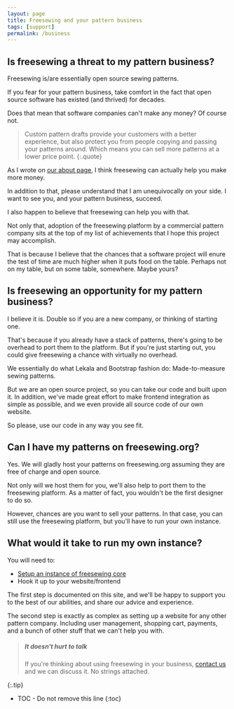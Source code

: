 ```yaml
---
layout: page
title: Freesewing and your pattern business
tags: [support]
permalink: /business
---
```

## Is freesewing a threat to my pattern business?
 
Freesewing is/are essentially open source sewing patterns.

If you fear for your pattern business, take comfort in the fact that open source software 
has existed (and thrived) for decades. 

Does that mean that software companies can't make any
money? Of course not.

> Custom pattern drafts provide your customers with a better experience, but also protect you from people copying and passing your patterns around. Which means you can sell more patterns at a lower price point.
{:.quote}

As I wrote on [our about page](/about/#for-designers), I think freesewing can actually help you make more money.

In addition to that, please understand that I am unequivocally on your side. I want to see you, and your pattern business, succeed.

I also happen to believe that freesewing can help you with that.

Not only that, adoption of the freesewing platform by a commercial pattern company sits at the top of my list of achievements that I hope this project may accomplish.

That is because I believe that the chances that a software project will enure the test of time are much higher when it puts food on the table. Perhaps not on my table, but on some table, somewhere. Maybe yours?

## Is freesewing an opportunity for my pattern business?

I believe it is. Double so if you are a new company, or thinking of starting one. 

That's because if you already have a stack of patterns, there's going to be overhead to port them to the platform.
But if you're just starting out, you could give freesewing a chance with virtually no overhead.

We essentially do what Lekala and Bootstrap fashion do: Made-to-measure sewing patterns.

But we are an open source project, so you can take our code and built upon it.
In addition, we've made great effort to make frontend integration as simple as possible, and we even provide all source code of our own website.

So please, use our code in any way you see fit.

## Can I have my patterns on freesewing.org?

Yes. We will gladly host your patterns on freesewing.org assuming they are free of charge and open source.

Not only will we host them for you, we'll also help to port them to the freesewing platform.
As a matter of fact, you wouldn't be the first designer to do so.

However, chances are you want to sell your patterns. 
In that case, you can still use the freesewing platform, but you'll have to run your own instance.

## What would it take to run my own instance?

You will need to:

  - [Setup an instance of freesewing core](/docs/install)
  - Hook it up to your website/frontend

The first step is documented on this site, and we'll be happy to support you to the best of our abilities, and share our advice and experience.

The second step is exactly as complex as setting up a website for any other pattern company. Including user management, shopping cart, payments, and a bunch of other stuff that we can't help you with.

><h5>It doesn't hurt to talk</h5>
> If you're thinking about using freesewing in your business, <a href="/contact">contact us</a> and we can discuss it. No strings attached.
{:.tip}

* TOC - Do not remove this line
{:toc}

